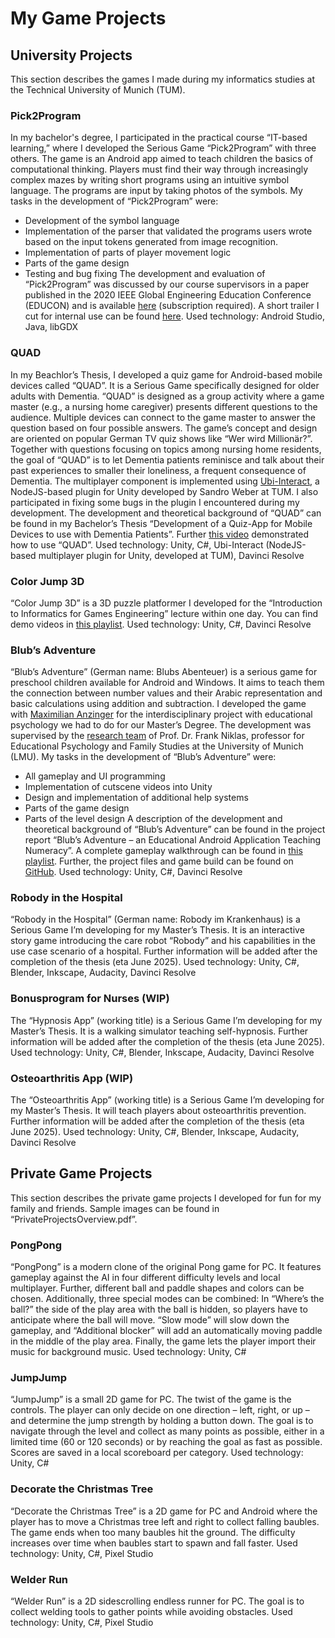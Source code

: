 # My Game Projects

## University Projects
This section describes the games I made during my informatics studies at the Technical University of Munich (TUM).

### Pick2Program
In my bachelor's degree, I participated in the practical course “IT-based learning,” where I developed the Serious Game “Pick2Program” with three others. The game is an Android app aimed to teach children the basics of computational thinking. Players must find their way through increasingly complex mazes by writing short programs using an intuitive symbol language. The programs are input by taking photos of the symbols. 
My tasks in the development of “Pick2Program” were:
-	Development of the symbol language
-	Implementation of the parser that validated the programs users wrote based on the input tokens generated from image recognition.
-	Implementation of parts of player movement logic
-	Parts of the game design
-	Testing and bug fixing
The development and evaluation of “Pick2Program” was discussed by our course supervisors in a paper published in the 2020 IEEE Global Engineering Education Conference (EDUCON) and is available [here](https://ieeexplore.ieee.org/document/9125087) (subscription required).
A short trailer I cut for internal use can be found [here](https://youtu.be/16qAvqvi_5Q).
Used technology: Android Studio, Java, libGDX 

### QUAD
In my Beachlor’s Thesis, I developed a quiz game for Android-based mobile devices called “QUAD”. It is a Serious Game specifically designed for older adults with Dementia. “QUAD” is designed as a group activity where a game master (e.g., a nursing home caregiver) presents different questions to the audience. Multiple devices can connect to the game master to answer the question based on four possible answers. The game’s concept and design are oriented on popular German TV quiz shows like “Wer wird Millionär?”. Together with questions focusing on topics among nursing home residents, the goal of “QUAD” is to let Dementia patients reminisce and talk about their past experiences to smaller their loneliness, a frequent consequence of Dementia.
The multiplayer component is implemented using [Ubi-Interact]( https://github.com/SandroWeber/ubi-interact), a NodeJS-based plugin for Unity developed by Sandro Weber at TUM. I also participated in fixing some bugs in the plugin I encountered during my development.
The development and theoretical background of “QUAD” can be found in my Bachelor’s Thesis “Development of a Quiz-App for Mobile Devices to use with Dementia Patients”. Further [this video]( https://youtu.be/ph4A03Z5iBM) demonstrated how to use “QUAD”.
Used technology: Unity, C#, Ubi-Interact (NodeJS-based multiplayer plugin for Unity, developed at TUM), Davinci Resolve

### Color Jump 3D
“Color Jump 3D” is a 3D puzzle platformer I developed for the “Introduction to Informatics for Games Engineering” lecture within one day.
You can find demo videos in [this playlist](https://youtube.com/playlist?list=PLx037SnxNn8nyD2VVBRrMAa-_YPoUhja-&si=zYDj_mj23EPdhrHY).
Used technology: Unity, C#, Davinci Resolve

### Blub’s Adventure
“Blub’s Adventure” (German name: Blubs Abenteuer) is a serious game for preschool children available for Android and Windows. It aims to teach them the connection between number values and their Arabic representation and basic calculations using addition and subtraction. I developed the game with [Maximilian Anzinger](https://github.com/MaximilianAnzinger) for the interdisciplinary project with educational psychology we had to do for our Master’s Degree. The development was supervised by the [research team]( https://www.psy.lmu.de/ffp_en/persons/ag-niklas/index.html) of Prof. Dr. Frank Niklas, professor for Educational Psychology and Family Studies at the University of Munich (LMU).
My tasks in the development of “Blub’s Adventure” were:
-	All gameplay and UI programming
-	Implementation of cutscene videos into Unity
-	Design and implementation of additional help systems
-	Parts of the game design
-	Parts of the level design
A description of the development and theoretical background of “Blub’s Adventure” can be found in the project report “Blub’s Adventure – an Educational Android Application Teaching Numeracy”. A complete gameplay walkthrough can be found in [this playlist]( https://www.youtube.com/playlist?list=PLx037SnxNn8neuPhdR_PWuka9DNtJm4iR). Further, the project files and game build can be found on [GitHub](https://github.com/Mauri2070/Blubs-Abenteuer).
Used technology: Unity, C#, Davinci Resolve

### Robody in the Hospital
“Robody in the Hospital” (German name: Robody im Krankenhaus) is a Serious Game I’m developing for my Master’s Thesis. It is an interactive story game introducing the care robot “Robody” and his capabilities in the use case scenario of a hospital.
Further information will be added after the completion of the thesis (eta June 2025).
Used technology: Unity, C#, Blender, Inkscape, Audacity, Davinci Resolve

### Bonusprogram for Nurses (WIP)
The “Hypnosis App” (working title) is a Serious Game I’m developing for my Master’s Thesis. It is a walking simulator teaching self-hypnosis.
Further information will be added after the completion of the thesis (eta June 2025).
Used technology: Unity, C#, Blender, Inkscape, Audacity, Davinci Resolve

### Osteoarthritis App (WIP)
The “Osteoarthritis App” (working title) is a Serious Game I’m developing for my Master’s Thesis. It will teach players about osteoarthritis prevention.
Further information will be added after the completion of the thesis (eta June 2025).
Used technology: Unity, C#, Blender, Inkscape, Audacity, Davinci Resolve

## Private Game Projects
This section describes the private game projects I developed for fun for my family and friends. Sample images can be found in “PrivateProjectsOverview.pdf”.

### PongPong
“PongPong” is a modern clone of the original Pong game for PC. It features gameplay against the AI in four different difficulty levels and local multiplayer. Further, different ball and paddle shapes and colors can be chosen. Additionally, three special modes can be combined: In “Where’s the ball?” the side of the play area with the ball is hidden, so players have to anticipate where the ball will move. “Slow mode” will slow down the gameplay, and “Additional blocker” will add an automatically moving paddle in the middle of the play area. Finally, the game lets the player import their music for background music.
Used technology: Unity, C#

### JumpJump
“JumpJump” is a small 2D game for PC. The twist of the game is the controls. The player can only decide on one direction – left, right, or up – and determine the jump strength by holding a button down. The goal is to navigate through the level and collect as many points as possible, either in a limited time (60 or 120 seconds) or by reaching the goal as fast as possible. Scores are saved in a local scoreboard per category.
Used technology: Unity, C#

### Decorate the Christmas Tree
“Decorate the Christmas Tree” is a 2D game for PC and Android where the player has to move a Christmas tree left and right to collect falling baubles. The game ends when too many baubles hit the ground. The difficulty increases over time when baubles start to spawn and fall faster.
Used technology: Unity, C#, Pixel Studio

### Welder Run
“Welder Run” is a 2D sidescrolling endless runner for PC. The goal is to collect welding tools to gather points while avoiding obstacles.
Used technology: Unity, C#, Pixel Studio
